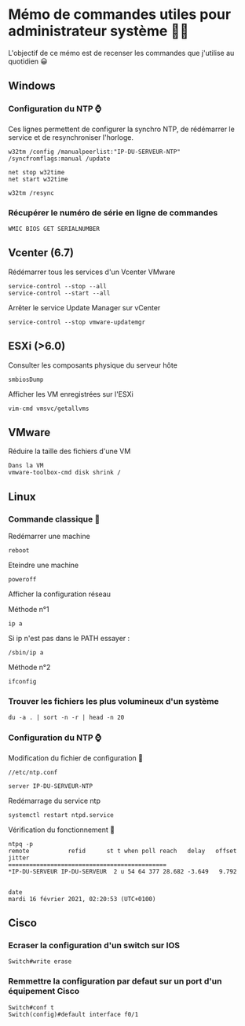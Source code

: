 # Mémo de commandes utiles pour administrateur système :technologist:

L'objectif de ce mémo est de recenser les commandes que j'utilise au quotidien :grinning:

## Windows

### Configuration du NTP :watch:
Ces lignes permettent de configurer la synchro NTP, de rédémarrer le service et de resynchroniser l'horloge.
```
w32tm /config /manualpeerlist:"IP-DU-SERVEUR-NTP" /syncfromflags:manual /update

net stop w32time
net start w32time

w32tm /resync
```
### Récupérer le numéro de série en ligne de commandes
```
WMIC BIOS GET SERIALNUMBER
```

## Vcenter (6.7)

Rédémarrer tous les services d'un Vcenter VMware
```
service-control --stop --all
service-control --start --all
```
Arrêter le service Update Manager sur vCenter
```
service-control --stop vmware-updatemgr
```
## ESXi (>6.0)

Consulter les composants physique du serveur hôte

```
smbiosDump
```
Afficher les VM enregistrées sur l'ESXi

```
vim-cmd vmsvc/getallvms
```

## VMware
Réduire la taille des fichiers d'une VM
```
Dans la VM
vmware-toolbox-cmd disk shrink /
```


## Linux

### Commande classique :memo:
Redémarrer une machine 
```
reboot
```
Eteindre une machine
```
poweroff
```
Afficher la configuration réseau

Méthode n°1
```
ip a
```
Si ip n'est pas dans le PATH essayer :
```
/sbin/ip a
```
Méthode n°2
```
ifconfig
```
### Trouver les fichiers les plus volumineux d'un système

```
du -a . | sort -n -r | head -n 20
```

### Configuration du NTP :watch:

Modification du fichier de configuration :memo:
```
//etc/ntp.conf

server IP-DU-SERVEUR-NTP

```
Redémarrage du service ntp
```
systemctl restart ntpd.service
```
Vérification du fonctionnement :memo:
```
ntpq -p
remote           refid      st t when poll reach   delay   offset  jitter
=============================================
*IP-DU-SERVEUR IP-DU-SERVEUR  2 u 54 64 377 28.682 -3.649   9.792


date
mardi 16 février 2021, 02:20:53 (UTC+0100)
```

## Cisco

### Ecraser la configuration d'un switch sur IOS
```
Switch#write erase
```
### Remmettre la configuration par defaut sur un port d'un équipement Cisco
```
Switch#conf t
Switch(config)#default interface f0/1
```
